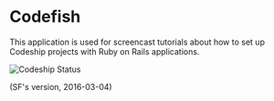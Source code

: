 Codefish
======================

This application is used for screencast tutorials about how to set up Codeship projects with Ruby on Rails applications.  

![Codeship Status](https://www.codeship.io/projects/f134ea80-0cd3-0131-8052-366ad2a83d89/status)

(SF's version, 2016-03-04)

